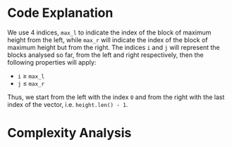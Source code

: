 # Code Explanation

We use 4 indices, `max_l` to indicate the index of the block of maximum height from the left, while `max_r` will indicate the index of the block of maximum height but from the right. The indices `i` and `j` will represent the blocks analysed so far, from the left and right respectively, then the following properties will apply:
- `i` $\geq$ `max_l`
- `j` $\leq$ `max_r`

Thus, we start from the left with the index `0` and from the right with the last index of the vector, i.e. `height.len() - 1`.

# Complexity Analysis